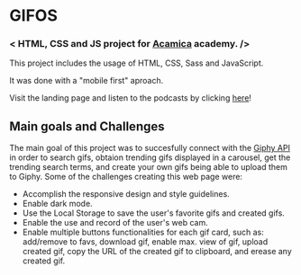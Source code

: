 # GIFOS
### < HTML, CSS and JS project for [Acamica](https://www.acamica.com/desarrollo-web-full-stack) academy. />
This project includes the usage of HTML, CSS, Sass and JavaScript.

It was done with a "mobile first" aproach.

Visit the landing page and listen to the podcasts by clicking [here](https://rassaster.github.io/PaleBlueDotPodcast/)!

## Main goals and Challenges
The main goal of this project was to succesfully connect with the [Giphy API](https://developers.giphy.com/) in order to search gifs, obtaion trending gifs displayed in a carousel, get the trending search terms, and create your own gifs being able to upload them to Giphy.
Some of the challenges creating this web page were:
- Accomplish the responsive design and style guidelines.
- Enable dark mode.
- Use the Local Storage to save the user's favorite gifs and created gifs.
- Enable the use and record of the user's web cam.
- Enable multiple buttons functionalities for each gif card, such as: add/remove to favs, download gif, enable max. view of gif, upload created gif, copy the URL of the created gif to clipboard, and erease any created gif.
